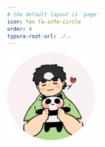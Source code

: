 ```yaml
---
# the default layout is 'page'
icon: fas fa-info-circle
order: 4
typora-root-url: ./..
---
```


<img src="/assets/img/favicons/avatar.png" alt="avatar" style="zoom:40%;" />

<img src="https://readme-typing-svg.demolab.com?font=Zhi+Mang+Xing&size=40&pause=1000&color=000000&center=true&vCenter=true&lines=Baymax%E5%B0%8F%E6%8C%AF;Hello%20World" alt=""/>



<img src="https://skillicons.dev/icons?i=java,kotlin,python,c,cpp,html,css,javascript" alt=""/>

<img src="https://skillicons.dev/icons?i=spring,vue,nodejs,pytorch,maven,gradle,cmake,mysql,sqlite,linux" 
 alt=""/>

<img src="https://skillicons.dev/icons?i=idea,pycharm,clion,webstorm,androidstudio,vscode,visualstudio,git,vim,md" alt=""/>

